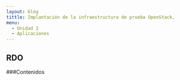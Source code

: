 ```yaml
---
layout: blog
tittle: Implantación de la infraestructura de prueba OpenStack. 
menu:
  - Unidad 2
  - Aplicaciones
---
```


## RDO

###Contenidos
